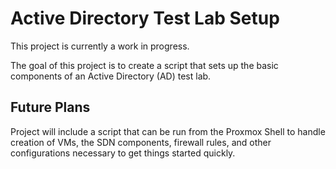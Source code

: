 # Active Directory Test Lab Setup

This project is currently a work in progress.

The goal of this project is to create a script that sets up the basic components of an Active Directory (AD) test lab. 

## Future Plans

Project will include a script that can be run from the Proxmox Shell to handle creation of VMs, the SDN components, firewall rules, and other configurations necessary to get things started quickly.